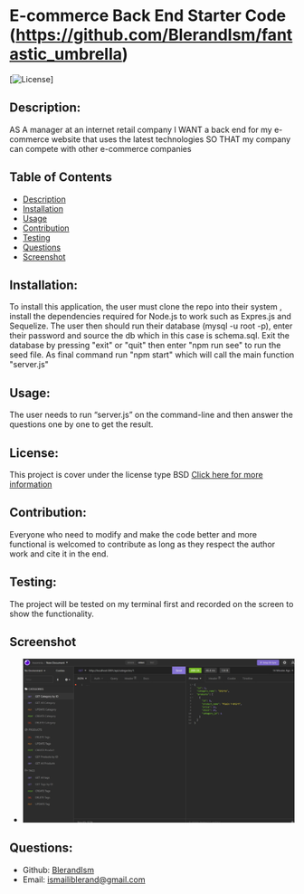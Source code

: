 # E-commerce Back End Starter Code (https://github.com/BlerandIsm/fantastic_umbrella)

  [![License](https://img.shields.io/badge/License-BSD_2--Clause-orange.svg)]

  ## Description:
  AS A manager at an internet retail company
  I WANT a back end for my e-commerce website that uses the latest technologies
  SO THAT my company can compete with other e-commerce companies

  ## Table of Contents
  - [Description](#description)
  - [Installation](#installation)
  - [Usage](#usage)
  - [Contribution](#contribution)
  - [Testing](#testing)
  - [Questions](#questions)
  - [Screenshot](#Screnshot)

  ## Installation:
  To install this application, the user must clone the repo into their system , install the dependencies required for Node.js to work such as Expres.js and Sequelize. The user then should run their database (mysql -u root -p), enter their password and source the db which in this case is schema.sql. Exit the database by pressing "exit" or "quit" then enter "npm run see" to run the seed file. As final command run "npm start" which will call the main function "server.js" 

  ## Usage:
  The user needs to run “server.js” on the command-line and then answer the questions one by one to get the result. 

  ## License:
  This project is cover under the license type BSD
  [Click here for more information](https://opensource.org/licenses/BSD-2-Clause)

  ## Contribution:
  Everyone who need to modify and make the code better and more functional is welcomed to contribute as long as they respect the author work and cite it in the end. 

  ## Testing:
  The project will be tested on my terminal first and recorded on the screen to show the functionality. 

  ## Screenshot
  - ![screenshot](img/insomia.jpg)



  ## Questions:
  - Github: [BlerandIsm](https://github.com/BlerandIsm)
  - Email: ismailiblerand@gmail.com 
